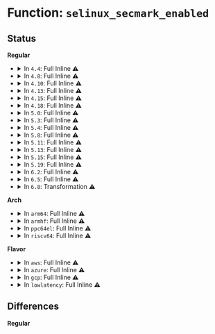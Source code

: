 # Function: <code>selinux_secmark_enabled</code>

## Status
<b>Regular</b>
<ul>
<li>
<details>
<summary>In <code>4.4</code>: Full Inline ⚠️</summary>

**Collision:** Unique Static

**Inline:** Full

**Transformation:** False

**Instances:**

```
In security/selinux/hooks.c (ffffffff8134934f)
Location: security/selinux/hooks.c:142
Inline: True
Inline callers:
  - security/selinux/hooks.c:selinux_ip_postroute_compat
  - security/selinux/hooks.c:selinux_ip_postroute
  - security/selinux/hooks.c:selinux_ip_forward
  - security/selinux/hooks.c:selinux_sock_rcv_skb_compat
  - security/selinux/hooks.c:selinux_socket_sock_rcv_skb
```
</details>
</li>
<li>
<details>
<summary>In <code>4.8</code>: Full Inline ⚠️</summary>

**Collision:** Unique Static

**Inline:** Full

**Transformation:** False

**Instances:**

```
In security/selinux/hooks.c (ffffffff8137e589)
Location: security/selinux/hooks.c:142
Inline: True
Inline callers:
  - security/selinux/hooks.c:selinux_ip_postroute
  - security/selinux/hooks.c:selinux_ip_postroute_compat
  - security/selinux/hooks.c:selinux_ip_forward
  - security/selinux/hooks.c:selinux_socket_sock_rcv_skb
  - security/selinux/hooks.c:selinux_sock_rcv_skb_compat
```
</details>
</li>
<li>
<details>
<summary>In <code>4.10</code>: Full Inline ⚠️</summary>

**Collision:** Unique Static

**Inline:** Full

**Transformation:** False

**Instances:**

```
In security/selinux/hooks.c (ffffffff81395019)
Location: security/selinux/hooks.c:142
Inline: True
Inline callers:
  - security/selinux/hooks.c:selinux_ip_postroute
  - security/selinux/hooks.c:selinux_ip_postroute_compat
  - security/selinux/hooks.c:selinux_ip_forward
  - security/selinux/hooks.c:selinux_socket_sock_rcv_skb
  - security/selinux/hooks.c:selinux_sock_rcv_skb_compat
```
</details>
</li>
<li>
<details>
<summary>In <code>4.13</code>: Full Inline ⚠️</summary>

**Collision:** Unique Static

**Inline:** Full

**Transformation:** False

**Instances:**

```
In security/selinux/hooks.c (ffffffff813ab0a8)
Location: security/selinux/hooks.c:142
Inline: True
Inline callers:
  - security/selinux/hooks.c:selinux_ip_postroute
  - security/selinux/hooks.c:selinux_ip_postroute_compat
  - security/selinux/hooks.c:selinux_ip_forward
  - security/selinux/hooks.c:selinux_socket_sock_rcv_skb
  - security/selinux/hooks.c:selinux_sock_rcv_skb_compat
```
</details>
</li>
<li>
<details>
<summary>In <code>4.15</code>: Full Inline ⚠️</summary>

**Collision:** Unique Static

**Inline:** Full

**Transformation:** False

**Instances:**

```
In security/selinux/hooks.c (ffffffff813d1108)
Location: security/selinux/hooks.c:143
Inline: True
Inline callers:
  - security/selinux/hooks.c:selinux_ip_postroute
  - security/selinux/hooks.c:selinux_ip_postroute_compat
  - security/selinux/hooks.c:selinux_ip_forward
  - security/selinux/hooks.c:selinux_socket_sock_rcv_skb
  - security/selinux/hooks.c:selinux_sock_rcv_skb_compat
```
</details>
</li>
<li>
<details>
<summary>In <code>4.18</code>: Full Inline ⚠️</summary>

**Collision:** Unique Static

**Inline:** Full

**Transformation:** False

**Instances:**

```
In security/selinux/hooks.c (ffffffff813fe391)
Location: security/selinux/hooks.c:165
Inline: True
Inline callers:
  - security/selinux/hooks.c:selinux_ip_postroute
  - security/selinux/hooks.c:selinux_ip_postroute_compat
  - security/selinux/hooks.c:selinux_ip_forward
  - security/selinux/hooks.c:selinux_socket_sock_rcv_skb
  - security/selinux/hooks.c:selinux_sock_rcv_skb_compat
```
</details>
</li>
<li>
<details>
<summary>In <code>5.0</code>: Full Inline ⚠️</summary>

**Collision:** Unique Static

**Inline:** Full

**Transformation:** False

**Instances:**

```
In security/selinux/hooks.c (ffffffff8141a221)
Location: security/selinux/hooks.c:159
Inline: True
Inline callers:
  - security/selinux/hooks.c:selinux_ip_postroute
  - security/selinux/hooks.c:selinux_ip_postroute
  - security/selinux/hooks.c:selinux_ip_postroute_compat
  - security/selinux/hooks.c:selinux_ip_postroute_compat
  - security/selinux/hooks.c:selinux_ip_forward
  - security/selinux/hooks.c:selinux_ip_forward
  - security/selinux/hooks.c:selinux_socket_sock_rcv_skb
  - security/selinux/hooks.c:selinux_socket_sock_rcv_skb
  - security/selinux/hooks.c:selinux_sock_rcv_skb_compat
  - security/selinux/hooks.c:selinux_sock_rcv_skb_compat
```
</details>
</li>
<li>
<details>
<summary>In <code>5.3</code>: Full Inline ⚠️</summary>

**Collision:** Unique Static

**Inline:** Full

**Transformation:** False

**Instances:**

```
In security/selinux/hooks.c (ffffffff81447caa)
Location: security/selinux/hooks.c:160
Inline: True
Inline callers:
  - security/selinux/hooks.c:selinux_ip_postroute
  - security/selinux/hooks.c:selinux_ip_postroute
  - security/selinux/hooks.c:selinux_ip_postroute_compat
  - security/selinux/hooks.c:selinux_ip_postroute_compat
  - security/selinux/hooks.c:selinux_ip_forward
  - security/selinux/hooks.c:selinux_ip_forward
  - security/selinux/hooks.c:selinux_socket_sock_rcv_skb
  - security/selinux/hooks.c:selinux_socket_sock_rcv_skb
  - security/selinux/hooks.c:selinux_sock_rcv_skb_compat
  - security/selinux/hooks.c:selinux_sock_rcv_skb_compat
```
</details>
</li>
<li>
<details>
<summary>In <code>5.4</code>: Full Inline ⚠️</summary>

**Collision:** Unique Static

**Inline:** Full

**Transformation:** False

**Instances:**

```
In security/selinux/hooks.c (ffffffff8146183a)
Location: security/selinux/hooks.c:162
Inline: True
Inline callers:
  - security/selinux/hooks.c:selinux_ip_postroute
  - security/selinux/hooks.c:selinux_ip_postroute
  - security/selinux/hooks.c:selinux_ip_postroute_compat
  - security/selinux/hooks.c:selinux_ip_postroute_compat
  - security/selinux/hooks.c:selinux_ip_forward
  - security/selinux/hooks.c:selinux_ip_forward
  - security/selinux/hooks.c:selinux_socket_sock_rcv_skb
  - security/selinux/hooks.c:selinux_socket_sock_rcv_skb
  - security/selinux/hooks.c:selinux_sock_rcv_skb_compat
  - security/selinux/hooks.c:selinux_sock_rcv_skb_compat
```
</details>
</li>
<li>
<details>
<summary>In <code>5.8</code>: Full Inline ⚠️</summary>

**Collision:** Unique Static

**Inline:** Full

**Transformation:** False

**Instances:**

```
In security/selinux/hooks.c (ffffffff814b4dca)
Location: security/selinux/hooks.c:165
Inline: True
Inline callers:
  - security/selinux/hooks.c:selinux_ip_postroute
  - security/selinux/hooks.c:selinux_ip_postroute
  - security/selinux/hooks.c:selinux_ip_postroute_compat
  - security/selinux/hooks.c:selinux_ip_postroute_compat
  - security/selinux/hooks.c:selinux_ip_forward
  - security/selinux/hooks.c:selinux_ip_forward
  - security/selinux/hooks.c:selinux_socket_sock_rcv_skb
  - security/selinux/hooks.c:selinux_socket_sock_rcv_skb
  - security/selinux/hooks.c:selinux_sock_rcv_skb_compat
  - security/selinux/hooks.c:selinux_sock_rcv_skb_compat
```
</details>
</li>
<li>
<details>
<summary>In <code>5.11</code>: Full Inline ⚠️</summary>

**Collision:** Unique Static

**Inline:** Full

**Transformation:** False

**Instances:**

```
In security/selinux/hooks.c (ffffffff814d2a3c)
Location: security/selinux/hooks.c:166
Inline: True
Inline callers:
  - security/selinux/hooks.c:selinux_ip_postroute
  - security/selinux/hooks.c:selinux_ip_postroute
  - security/selinux/hooks.c:selinux_ip_postroute_compat
  - security/selinux/hooks.c:selinux_ip_postroute_compat
  - security/selinux/hooks.c:selinux_ip_forward
  - security/selinux/hooks.c:selinux_ip_forward
  - security/selinux/hooks.c:selinux_socket_sock_rcv_skb
  - security/selinux/hooks.c:selinux_socket_sock_rcv_skb
  - security/selinux/hooks.c:selinux_sock_rcv_skb_compat
  - security/selinux/hooks.c:selinux_sock_rcv_skb_compat
```
</details>
</li>
<li>
<details>
<summary>In <code>5.13</code>: Full Inline ⚠️</summary>

**Collision:** Unique Static

**Inline:** Full

**Transformation:** False

**Instances:**

```
In security/selinux/hooks.c (ffffffff814d8f9c)
Location: security/selinux/hooks.c:166
Inline: True
Inline callers:
  - security/selinux/hooks.c:selinux_ip_postroute
  - security/selinux/hooks.c:selinux_ip_postroute
  - security/selinux/hooks.c:selinux_ip_postroute_compat
  - security/selinux/hooks.c:selinux_ip_postroute_compat
  - security/selinux/hooks.c:selinux_ip_forward
  - security/selinux/hooks.c:selinux_ip_forward
  - security/selinux/hooks.c:selinux_socket_sock_rcv_skb
  - security/selinux/hooks.c:selinux_socket_sock_rcv_skb
  - security/selinux/hooks.c:selinux_sock_rcv_skb_compat
  - security/selinux/hooks.c:selinux_sock_rcv_skb_compat
```
</details>
</li>
<li>
<details>
<summary>In <code>5.15</code>: Full Inline ⚠️</summary>

**Collision:** Unique Static

**Inline:** Full

**Transformation:** False

**Instances:**

```
In security/selinux/hooks.c (ffffffff815320a2)
Location: security/selinux/hooks.c:166
Inline: True
Inline callers:
  - security/selinux/hooks.c:selinux_ip_postroute
  - security/selinux/hooks.c:selinux_ip_postroute
  - security/selinux/hooks.c:selinux_ip_postroute_compat
  - security/selinux/hooks.c:selinux_ip_postroute_compat
  - security/selinux/hooks.c:selinux_ip_forward
  - security/selinux/hooks.c:selinux_ip_forward
  - security/selinux/hooks.c:selinux_socket_sock_rcv_skb
  - security/selinux/hooks.c:selinux_socket_sock_rcv_skb
  - security/selinux/hooks.c:selinux_sock_rcv_skb_compat
  - security/selinux/hooks.c:selinux_sock_rcv_skb_compat
```
</details>
</li>
<li>
<details>
<summary>In <code>5.19</code>: Full Inline ⚠️</summary>

**Collision:** Unique Static

**Inline:** Full

**Transformation:** False

**Instances:**

```
In security/selinux/hooks.c (ffffffff815c9491)
Location: security/selinux/hooks.c:166
Inline: True
Inline callers:
  - security/selinux/hooks.c:selinux_ip_postroute
  - security/selinux/hooks.c:selinux_ip_postroute_compat
  - security/selinux/hooks.c:selinux_ip_forward
  - security/selinux/hooks.c:selinux_socket_sock_rcv_skb
  - security/selinux/hooks.c:selinux_sock_rcv_skb_compat
```
</details>
</li>
<li>
<details>
<summary>In <code>6.2</code>: Full Inline ⚠️</summary>

**Collision:** Unique Static

**Inline:** Full

**Transformation:** False

**Instances:**

```
In security/selinux/hooks.c (ffffffff81676681)
Location: security/selinux/hooks.c:168
Inline: True
Inline callers:
  - security/selinux/hooks.c:selinux_ip_postroute
  - security/selinux/hooks.c:selinux_ip_postroute_compat
  - security/selinux/hooks.c:selinux_ip_forward
  - security/selinux/hooks.c:selinux_socket_sock_rcv_skb
  - security/selinux/hooks.c:selinux_sock_rcv_skb_compat
```
</details>
</li>
<li>
<details>
<summary>In <code>6.5</code>: Full Inline ⚠️</summary>

**Collision:** Unique Static

**Inline:** Full

**Transformation:** False

**Instances:**

```
In security/selinux/hooks.c (ffffffff816ae9a1)
Location: security/selinux/hooks.c:164
Inline: True
Inline callers:
  - security/selinux/hooks.c:selinux_ip_postroute
  - security/selinux/hooks.c:selinux_ip_postroute_compat
  - security/selinux/hooks.c:selinux_ip_forward
  - security/selinux/hooks.c:selinux_socket_sock_rcv_skb
  - security/selinux/hooks.c:selinux_sock_rcv_skb_compat
```
</details>
</li>
<li>
<details>
<summary>In <code>6.8</code>: Transformation ⚠️</summary>

```c
int selinux_secmark_enabled();
```

**Collision:** Unique Static

**Inline:** No

**Transformation:** True

**Instances:**

```
In security/selinux/hooks.c (0)
Location: security/selinux/hooks.c:166
Inline: False
Direct callers:
  - security/selinux/hooks.c:selinux_ip_postroute
  - security/selinux/hooks.c:selinux_ip_postroute_compat
  - security/selinux/hooks.c:selinux_ip_forward
  - security/selinux/hooks.c:selinux_socket_sock_rcv_skb
  - security/selinux/hooks.c:selinux_sock_rcv_skb_compat
```
**Symbols:**

```
ffffffff816e7140-ffffffff816e71a5: selinux_secmark_enabled (STB_LOCAL)
ffffffff821d01a5-ffffffff821d01cd: selinux_secmark_enabled.cold (STB_LOCAL)
```
</details>
</li>
</ul>
<b>Arch</b>
<ul>
<li>
<details>
<summary>In <code>arm64</code>: Full Inline ⚠️</summary>

**Collision:** Unique Static

**Inline:** Full

**Transformation:** False

**Instances:**

```
In security/selinux/hooks.c (ffff80001054efac)
Location: security/selinux/hooks.c:162
Inline: True
Inline callers:
  - security/selinux/hooks.c:selinux_ip_postroute
  - security/selinux/hooks.c:selinux_ip_postroute
  - security/selinux/hooks.c:selinux_ip_postroute_compat
  - security/selinux/hooks.c:selinux_ip_postroute_compat
  - security/selinux/hooks.c:selinux_ip_forward
  - security/selinux/hooks.c:selinux_ip_forward
  - security/selinux/hooks.c:selinux_socket_sock_rcv_skb
  - security/selinux/hooks.c:selinux_socket_sock_rcv_skb
  - security/selinux/hooks.c:selinux_sock_rcv_skb_compat
  - security/selinux/hooks.c:selinux_sock_rcv_skb_compat
```
</details>
</li>
<li>
<details>
<summary>In <code>armhf</code>: Full Inline ⚠️</summary>

**Collision:** Unique Static

**Inline:** Full

**Transformation:** False

**Instances:**

```
In security/selinux/hooks.c (c070897c)
Location: security/selinux/hooks.c:162
Inline: True
Inline callers:
  - security/selinux/hooks.c:selinux_ip_postroute
  - security/selinux/hooks.c:selinux_ip_postroute
  - security/selinux/hooks.c:selinux_ip_postroute_compat
  - security/selinux/hooks.c:selinux_ip_postroute_compat
  - security/selinux/hooks.c:selinux_ip_forward
  - security/selinux/hooks.c:selinux_ip_forward
  - security/selinux/hooks.c:selinux_socket_sock_rcv_skb
  - security/selinux/hooks.c:selinux_socket_sock_rcv_skb
  - security/selinux/hooks.c:selinux_sock_rcv_skb_compat
  - security/selinux/hooks.c:selinux_sock_rcv_skb_compat
```
</details>
</li>
<li>
<details>
<summary>In <code>ppc64el</code>: Full Inline ⚠️</summary>

**Collision:** Unique Static

**Inline:** Full

**Transformation:** False

**Instances:**

```
In security/selinux/hooks.c (c0000000006b0248)
Location: security/selinux/hooks.c:162
Inline: True
Inline callers:
  - security/selinux/hooks.c:selinux_ip_postroute
  - security/selinux/hooks.c:selinux_ip_postroute
  - security/selinux/hooks.c:selinux_ip_postroute_compat
  - security/selinux/hooks.c:selinux_ip_postroute_compat
  - security/selinux/hooks.c:selinux_ip_forward
  - security/selinux/hooks.c:selinux_ip_forward
  - security/selinux/hooks.c:selinux_socket_sock_rcv_skb
  - security/selinux/hooks.c:selinux_socket_sock_rcv_skb
  - security/selinux/hooks.c:selinux_sock_rcv_skb_compat
  - security/selinux/hooks.c:selinux_sock_rcv_skb_compat
```
</details>
</li>
<li>
<details>
<summary>In <code>riscv64</code>: Full Inline ⚠️</summary>

**Collision:** Unique Static

**Inline:** Full

**Transformation:** False

**Instances:**

```
In security/selinux/hooks.c (ffffffe0003a8f32)
Location: security/selinux/hooks.c:162
Inline: True
Inline callers:
  - security/selinux/hooks.c:selinux_ip_postroute
  - security/selinux/hooks.c:selinux_ip_postroute
  - security/selinux/hooks.c:selinux_ip_postroute_compat
  - security/selinux/hooks.c:selinux_ip_postroute_compat
  - security/selinux/hooks.c:selinux_ip_forward
  - security/selinux/hooks.c:selinux_ip_forward
  - security/selinux/hooks.c:selinux_socket_sock_rcv_skb
  - security/selinux/hooks.c:selinux_socket_sock_rcv_skb
  - security/selinux/hooks.c:selinux_sock_rcv_skb_compat
  - security/selinux/hooks.c:selinux_sock_rcv_skb_compat
```
</details>
</li>
</ul>
<b>Flavor</b>
<ul>
<li>
<details>
<summary>In <code>aws</code>: Full Inline ⚠️</summary>

**Collision:** Unique Static

**Inline:** Full

**Transformation:** False

**Instances:**

```
In security/selinux/hooks.c (ffffffff81459e1a)
Location: security/selinux/hooks.c:162
Inline: True
Inline callers:
  - security/selinux/hooks.c:selinux_ip_postroute
  - security/selinux/hooks.c:selinux_ip_postroute
  - security/selinux/hooks.c:selinux_ip_postroute_compat
  - security/selinux/hooks.c:selinux_ip_postroute_compat
  - security/selinux/hooks.c:selinux_ip_forward
  - security/selinux/hooks.c:selinux_ip_forward
  - security/selinux/hooks.c:selinux_socket_sock_rcv_skb
  - security/selinux/hooks.c:selinux_socket_sock_rcv_skb
  - security/selinux/hooks.c:selinux_sock_rcv_skb_compat
  - security/selinux/hooks.c:selinux_sock_rcv_skb_compat
```
</details>
</li>
<li>
<details>
<summary>In <code>azure</code>: Full Inline ⚠️</summary>

**Collision:** Unique Static

**Inline:** Full

**Transformation:** False

**Instances:**

```
In security/selinux/hooks.c (ffffffff8144a84a)
Location: security/selinux/hooks.c:162
Inline: True
Inline callers:
  - security/selinux/hooks.c:selinux_ip_postroute
  - security/selinux/hooks.c:selinux_ip_postroute
  - security/selinux/hooks.c:selinux_ip_postroute_compat
  - security/selinux/hooks.c:selinux_ip_postroute_compat
  - security/selinux/hooks.c:selinux_ip_forward
  - security/selinux/hooks.c:selinux_ip_forward
  - security/selinux/hooks.c:selinux_socket_sock_rcv_skb
  - security/selinux/hooks.c:selinux_socket_sock_rcv_skb
  - security/selinux/hooks.c:selinux_sock_rcv_skb_compat
  - security/selinux/hooks.c:selinux_sock_rcv_skb_compat
```
</details>
</li>
<li>
<details>
<summary>In <code>gcp</code>: Full Inline ⚠️</summary>

**Collision:** Unique Static

**Inline:** Full

**Transformation:** False

**Instances:**

```
In security/selinux/hooks.c (ffffffff81455eba)
Location: security/selinux/hooks.c:162
Inline: True
Inline callers:
  - security/selinux/hooks.c:selinux_ip_postroute
  - security/selinux/hooks.c:selinux_ip_postroute
  - security/selinux/hooks.c:selinux_ip_postroute_compat
  - security/selinux/hooks.c:selinux_ip_postroute_compat
  - security/selinux/hooks.c:selinux_ip_forward
  - security/selinux/hooks.c:selinux_ip_forward
  - security/selinux/hooks.c:selinux_socket_sock_rcv_skb
  - security/selinux/hooks.c:selinux_socket_sock_rcv_skb
  - security/selinux/hooks.c:selinux_sock_rcv_skb_compat
  - security/selinux/hooks.c:selinux_sock_rcv_skb_compat
```
</details>
</li>
<li>
<details>
<summary>In <code>lowlatency</code>: Full Inline ⚠️</summary>

**Collision:** Unique Static

**Inline:** Full

**Transformation:** False

**Instances:**

```
In security/selinux/hooks.c (ffffffff814711aa)
Location: security/selinux/hooks.c:162
Inline: True
Inline callers:
  - security/selinux/hooks.c:selinux_ip_postroute
  - security/selinux/hooks.c:selinux_ip_postroute
  - security/selinux/hooks.c:selinux_ip_postroute_compat
  - security/selinux/hooks.c:selinux_ip_postroute_compat
  - security/selinux/hooks.c:selinux_ip_forward
  - security/selinux/hooks.c:selinux_ip_forward
  - security/selinux/hooks.c:selinux_socket_sock_rcv_skb
  - security/selinux/hooks.c:selinux_socket_sock_rcv_skb
  - security/selinux/hooks.c:selinux_sock_rcv_skb_compat
  - security/selinux/hooks.c:selinux_sock_rcv_skb_compat
```
</details>
</li>
</ul>

## Differences
<b>Regular</b>
<ul>
</ul>
